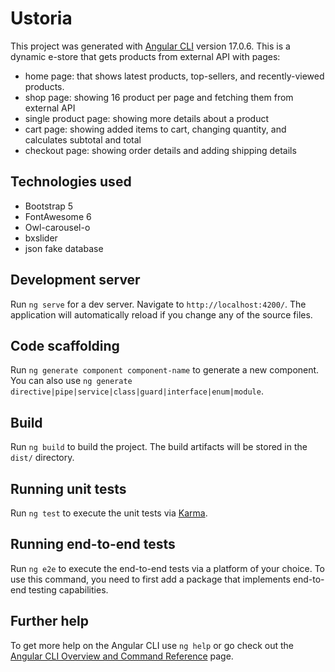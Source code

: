 # Ustoria

This project was generated with [Angular CLI](https://github.com/angular/angular-cli) version 17.0.6.
This is a dynamic e-store that gets products from external API with pages:
- home page: 
           that shows latest products, top-sellers, and recently-viewed products.
- shop page:
           showing 16 product per page and fetching them from external API
- single product page:
           showing more details about a product
- cart page:
           showing added items to cart, changing quantity, and calculates subtotal and total
- checkout page:
           showing order details and adding shipping details

## Technologies used

- Bootstrap 5
- FontAwesome 6
- Owl-carousel-o
- bxslider
- json fake database

## Development server

Run `ng serve` for a dev server. Navigate to `http://localhost:4200/`. The application will automatically reload if you change any of the source files.

## Code scaffolding

Run `ng generate component component-name` to generate a new component. You can also use `ng generate directive|pipe|service|class|guard|interface|enum|module`.

## Build

Run `ng build` to build the project. The build artifacts will be stored in the `dist/` directory.

## Running unit tests

Run `ng test` to execute the unit tests via [Karma](https://karma-runner.github.io).

## Running end-to-end tests

Run `ng e2e` to execute the end-to-end tests via a platform of your choice. To use this command, you need to first add a package that implements end-to-end testing capabilities.

## Further help

To get more help on the Angular CLI use `ng help` or go check out the [Angular CLI Overview and Command Reference](https://angular.io/cli) page.
